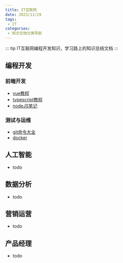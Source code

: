 ```yaml
---
title: IT互联网
date: 2023/11/29
tags:
 - IT
categories:
 - 知识文档分类导航
---
```


::: tip
IT互联网编程开发知识，学习路上的知识总结文档
:::

## 编程开发
### 前端开发
- [vue教程](/docs/vue/day01.md)
- [typescript教程](/docs/typescript/guide.md)
- [nodeJS笔记](/docs/nodejs/guide.md)

### 测试与运维
- [git命令大全](/docs/git/all-commands.md)
- [docker](/docs/docker/guide.md)

## 人工智能
- todo

## 数据分析
- todo

## 营销运营
- todo

## 产品经理
- todo

